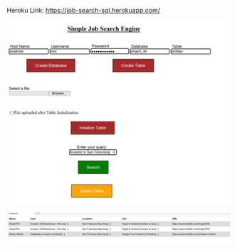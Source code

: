 Heroku Link: https://job-search-sql.herokuapp.com/

![Image description](https://github.com/sankalpmittal1911-BitSian/Simple-Job-Search/blob/master/API/Capture2.JPG)

![Image description](https://github.com/sankalpmittal1911-BitSian/Simple-Job-Search/blob/master/API/Capture3.JPG)

